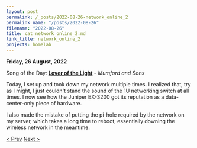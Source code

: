 ```yaml
---
layout: post
permalink: /_posts/2022-08-26-network_online_2
permalink_name: "/posts/2022-08-26"
filename: "2022-08-26"
title: cat network_online_2.md
link_title: network_online_2
projects: homelab
---
```

**Friday, 26 August, 2022**

Song of the Day: [**Lover of the Light**](https://youtu.be/nMJUbZrNnA8) - *Mumford and Sons*

Today, I set up and took down my network multiple times. I realized that, try as I might, I just couldn't stand the sound of the 1U networking switch at all times. I now see how the Juniper EX-3200 got its reputation as a data-center-only piece of hardware.

I also made the mistake of putting the pi-hole required by the network on my server, which takes a long time to reboot, essentially downing the wireless network in the meantime.

[< Prev](/_posts/2022-08-25-network_online)    [Next >](/_posts/2022-08-27-iot_ready)
